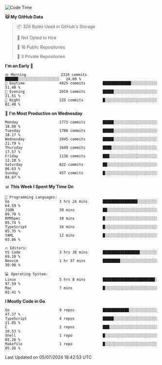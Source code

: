 <!--START_SECTION:waka-->
![Code Time](http://img.shields.io/badge/Code%20Time-748%20hrs%2015%20mins-blue)

**🐱 My GitHub Data** 

> 📦 326 Bytes Used in GitHub's Storage 
 > 
> 🚫 Not Opted to Hire
 > 
> 📜 16 Public Repositories 
 > 
> 🔑 3 Private Repositories 
 > 
**I'm an Early 🐤** 

```text
🌞 Morning                2318 commits        ██████░░░░░░░░░░░░░░░░░░░   24.69 % 
🌆 Daytime                4825 commits        █████████████░░░░░░░░░░░░   51.40 % 
🌃 Evening                2019 commits        █████░░░░░░░░░░░░░░░░░░░░   21.51 % 
🌙 Night                  225 commits         █░░░░░░░░░░░░░░░░░░░░░░░░   02.40 % 
```
📅 **I'm Most Productive on Wednesday** 

```text
Monday                   1772 commits        █████░░░░░░░░░░░░░░░░░░░░   18.88 % 
Tuesday                  1706 commits        █████░░░░░░░░░░░░░░░░░░░░   18.17 % 
Wednesday                2045 commits        █████░░░░░░░░░░░░░░░░░░░░   21.79 % 
Thursday                 1649 commits        ████░░░░░░░░░░░░░░░░░░░░░   17.57 % 
Friday                   1136 commits        ███░░░░░░░░░░░░░░░░░░░░░░   12.10 % 
Saturday                 622 commits         ██░░░░░░░░░░░░░░░░░░░░░░░   06.63 % 
Sunday                   457 commits         █░░░░░░░░░░░░░░░░░░░░░░░░   04.87 % 
```


📊 **This Week I Spent My Time On** 

```text
💬 Programming Languages: 
Go                       3 hrs 24 mins       ████████████████░░░░░░░░░   64.59 % 
JSON                     30 mins             ██░░░░░░░░░░░░░░░░░░░░░░░   09.70 % 
RPMSpec                  18 mins             █░░░░░░░░░░░░░░░░░░░░░░░░   05.74 % 
TypeScript               16 mins             █░░░░░░░░░░░░░░░░░░░░░░░░   05.35 % 
YAML                     12 mins             █░░░░░░░░░░░░░░░░░░░░░░░░   03.86 % 

🔥 Editors: 
VS Code                  3 hrs 38 mins       █████████████████░░░░░░░░   69.10 % 
Neovim                   1 hr 37 mins        ████████░░░░░░░░░░░░░░░░░   30.90 % 

💻 Operating System: 
Linux                    5 hrs 8 mins        ████████████████████████░   97.59 % 
Mac                      7 mins              █░░░░░░░░░░░░░░░░░░░░░░░░   02.41 % 
```

**I Mostly Code in Go** 

```text
Go                       9 repos             ████████████░░░░░░░░░░░░░   47.37 % 
TypeScript               4 repos             █████░░░░░░░░░░░░░░░░░░░░   21.05 % 
C                        2 repos             ███░░░░░░░░░░░░░░░░░░░░░░   10.53 % 
Shell                    1 repo              █░░░░░░░░░░░░░░░░░░░░░░░░   05.26 % 
Makefile                 1 repo              █░░░░░░░░░░░░░░░░░░░░░░░░   05.26 % 
```




 Last Updated on 05/07/2024 18:42:53 UTC
<!--END_SECTION:waka-->

